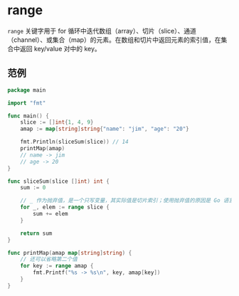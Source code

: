 # range

`range` 关键字用于 for 循环中迭代数组（array）、切片（slice）、通道（channel）、或集合（map）的元素。在数组和切片中返回元素的索引值，在集合中返回 key/value 对中的 key。

## 范例

```go
package main

import "fmt"

func main() {
    slice := []int{1, 4, 9}
    amap := map[string]string{"name": "jim", "age": "20"}

    fmt.Println(sliceSum(slice)) // 14
    printMap(amap)
    // name -> jim
    // age -> 20
}

func sliceSum(slice []int) int {
    sum := 0

    // _ 作为抛弃值，是一个只写变量，其实际值是切片索引；使用抛弃值的原因是 Go 语言中声明的变量必须被使用
    for _, elem := range slice {
        sum += elem
    }

    return sum
}

func printMap(amap map[string]string) {
    // 还可以省略第二个值
    for key := range amap {
        fmt.Printf("%s -> %s\n", key, amap[key])
    }
}
```